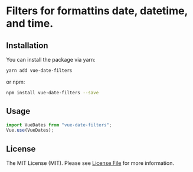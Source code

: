 # Filters for formattins date, datetime, and time.

## Installation

You can install the package via yarn:

```bash
yarn add vue-date-filters
```
or npm:

```bash
npm install vue-date-filters --save
```

## Usage

```js
import VueDates from "vue-date-filters";
Vue.use(VueDates);
```

## License

The MIT License (MIT). Please see [License File](LICENSE.md) for more information.